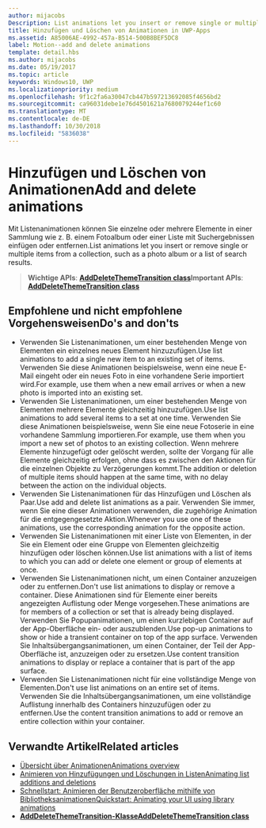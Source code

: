 ```yaml
---
author: mijacobs
Description: List animations let you insert or remove single or multiple items from a collection, such as a photo album or a list of search results.
title: Hinzufügen und Löschen von Animationen in UWP-Apps
ms.assetid: A85006AE-4992-457a-B514-500B8BEF5DC8
label: Motion--add and delete animations
template: detail.hbs
ms.author: mijacobs
ms.date: 05/19/2017
ms.topic: article
keywords: Windows10, UWP
ms.localizationpriority: medium
ms.openlocfilehash: 9f1c2fa6a30047cb447b597213692085f4656bd2
ms.sourcegitcommit: ca96031debe1e76d4501621a7680079244ef1c60
ms.translationtype: MT
ms.contentlocale: de-DE
ms.lasthandoff: 10/30/2018
ms.locfileid: "5836038"
---
```

# <a name="add-and-delete-animations"></a><span data-ttu-id="0f162-103">Hinzufügen und Löschen von Animationen</span><span class="sxs-lookup"><span data-stu-id="0f162-103">Add and delete animations</span></span>



<span data-ttu-id="0f162-104">Mit Listenanimationen können Sie einzelne oder mehrere Elemente in einer Sammlung wie z. B. einem Fotoalbum oder einer Liste mit Suchergebnissen einfügen oder entfernen.</span><span class="sxs-lookup"><span data-stu-id="0f162-104">List animations let you insert or remove single or multiple items from a collection, such as a photo album or a list of search results.</span></span>

> <span data-ttu-id="0f162-105">**Wichtige APIs**: [**AddDeleteThemeTransition class**](https://msdn.microsoft.com/library/windows/apps/br243048)</span><span class="sxs-lookup"><span data-stu-id="0f162-105">**Important APIs**: [**AddDeleteThemeTransition class**](https://msdn.microsoft.com/library/windows/apps/br243048)</span></span>


## <a name="dos-and-donts"></a><span data-ttu-id="0f162-106">Empfohlene und nicht empfohlene Vorgehensweisen</span><span class="sxs-lookup"><span data-stu-id="0f162-106">Do's and don'ts</span></span>


-   <span data-ttu-id="0f162-107">Verwenden Sie Listenanimationen, um einer bestehenden Menge von Elementen ein einzelnes neues Element hinzuzufügen.</span><span class="sxs-lookup"><span data-stu-id="0f162-107">Use list animations to add a single new item to an existing set of items.</span></span> <span data-ttu-id="0f162-108">Verwenden Sie diese Animationen beispielsweise, wenn eine neue E-Mail eingeht oder ein neues Foto in eine vorhandene Serie importiert wird.</span><span class="sxs-lookup"><span data-stu-id="0f162-108">For example, use them when a new email arrives or when a new photo is imported into an existing set.</span></span>
-   <span data-ttu-id="0f162-109">Verwenden Sie Listenanimationen, um einer bestehenden Menge von Elementen mehrere Elemente gleichzeitig hinzuzufügen.</span><span class="sxs-lookup"><span data-stu-id="0f162-109">Use list animations to add several items to a set at one time.</span></span> <span data-ttu-id="0f162-110">Verwenden Sie diese Animationen beispielsweise, wenn Sie eine neue Fotoserie in eine vorhandene Sammlung importieren.</span><span class="sxs-lookup"><span data-stu-id="0f162-110">For example, use them when you import a new set of photos to an existing collection.</span></span> <span data-ttu-id="0f162-111">Wenn mehrere Elemente hinzugefügt oder gelöscht werden, sollte der Vorgang für alle Elemente gleichzeitig erfolgen, ohne dass es zwischen den Aktionen für die einzelnen Objekte zu Verzögerungen kommt.</span><span class="sxs-lookup"><span data-stu-id="0f162-111">The addition or deletion of multiple items should happen at the same time, with no delay between the action on the individual objects.</span></span>
-   <span data-ttu-id="0f162-112">Verwenden Sie Listenanimationen für das Hinzufügen und Löschen als Paar.</span><span class="sxs-lookup"><span data-stu-id="0f162-112">Use add and delete list animations as a pair.</span></span> <span data-ttu-id="0f162-113">Verwenden Sie immer, wenn Sie eine dieser Animationen verwenden, die zugehörige Animation für die entgegengesetzte Aktion.</span><span class="sxs-lookup"><span data-stu-id="0f162-113">Whenever you use one of these animations, use the corresponding animation for the opposite action.</span></span>
-   <span data-ttu-id="0f162-114">Verwenden Sie Listenanimationen mit einer Liste von Elementen, in der Sie ein Element oder eine Gruppe von Elementen gleichzeitig hinzufügen oder löschen können.</span><span class="sxs-lookup"><span data-stu-id="0f162-114">Use list animations with a list of items to which you can add or delete one element or group of elements at once.</span></span>
-   <span data-ttu-id="0f162-115">Verwenden Sie Listenanimationen nicht, um einen Container anzuzeigen oder zu entfernen.</span><span class="sxs-lookup"><span data-stu-id="0f162-115">Don't use list animations to display or remove a container.</span></span> <span data-ttu-id="0f162-116">Diese Animationen sind für Elemente einer bereits angezeigten Auflistung oder Menge vorgesehen.</span><span class="sxs-lookup"><span data-stu-id="0f162-116">These animations are for members of a collection or set that is already being displayed.</span></span> <span data-ttu-id="0f162-117">Verwenden Sie Popupanimationen, um einen kurzlebigen Container auf der App-Oberfläche ein- oder auszublenden.</span><span class="sxs-lookup"><span data-stu-id="0f162-117">Use pop-up animations to show or hide a transient container on top of the app surface.</span></span> <span data-ttu-id="0f162-118">Verwenden Sie Inhaltsübergangsanimationen, um einen Container, der Teil der App-Oberfläche ist, anzuzeigen oder zu ersetzen.</span><span class="sxs-lookup"><span data-stu-id="0f162-118">Use content transition animations to display or replace a container that is part of the app surface.</span></span>
-   <span data-ttu-id="0f162-119">Verwenden Sie Listenanimationen nicht für eine vollständige Menge von Elementen.</span><span class="sxs-lookup"><span data-stu-id="0f162-119">Don't use list animations on an entire set of items.</span></span> <span data-ttu-id="0f162-120">Verwenden Sie die Inhaltsübergangsanimationen, um eine vollständige Auflistung innerhalb des Containers hinzuzufügen oder zu entfernen.</span><span class="sxs-lookup"><span data-stu-id="0f162-120">Use the content transition animations to add or remove an entire collection within your container.</span></span>



## <a name="related-articles"></a><span data-ttu-id="0f162-121">Verwandte Artikel</span><span class="sxs-lookup"><span data-stu-id="0f162-121">Related articles</span></span>

* [<span data-ttu-id="0f162-122">Übersicht über Animationen</span><span class="sxs-lookup"><span data-stu-id="0f162-122">Animations overview</span></span>](https://msdn.microsoft.com/library/windows/apps/mt187350)
* [<span data-ttu-id="0f162-123">Animieren von Hinzufügungen und Löschungen in Listen</span><span class="sxs-lookup"><span data-stu-id="0f162-123">Animating list additions and deletions</span></span>](https://msdn.microsoft.com/library/windows/apps/xaml/jj649430)
* [<span data-ttu-id="0f162-124">Schnellstart: Animieren der Benutzeroberfläche mithilfe von Bibliotheksanimationen</span><span class="sxs-lookup"><span data-stu-id="0f162-124">Quickstart: Animating your UI using library animations</span></span>](https://msdn.microsoft.com/library/windows/apps/xaml/hh452703)
* [**<span data-ttu-id="0f162-125">AddDeleteThemeTransition-Klasse</span><span class="sxs-lookup"><span data-stu-id="0f162-125">AddDeleteThemeTransition class</span></span>**](https://msdn.microsoft.com/library/windows/apps/br243048)

 

 




